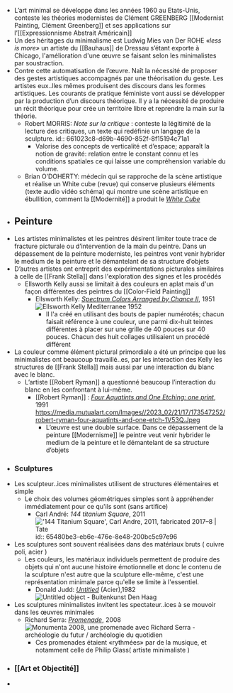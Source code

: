 - L’art minimal se développe dans les années 1960 au Etats-Unis, conteste les théories modernistes de Clément GREENBERG [[Modernist Painting, Clément Greenberg]] et ses applications sur l’[[Expressionnisme Abstrait Américain]]
- Un des héritages du minimalisme est Ludwig Mies van Der ROHE *«less is more»* un artiste du [[Bauhaus]] de Dressau s’étant exporte à Chicago, l'amélioration d'une œuvre se faisant selon les minimalistes par soustraction.
- Contre cette automatisation de l’œuvre. Naît la nécessité de proposer des gestes artistiques accompagnés par une théorisation du geste. Les artistes eux..lles mêmes produisent des discours dans les formes artistiques. Les courants de pratique féministe vont aussi se développer par la production d’un discours théorique. Il y a la nécessité de produire un récit théorique pour crée un territoire libre et reprendre la main sur la théorie.
	- Robert MORRIS: *Note sur la critique* : conteste la légitimité de la lecture des critiques, un texte qui redéfinie un langage de la sculpture.
	  id:: 661023c8-d69b-4690-852f-8f15194c71a1
		- Valorise des concepts de verticalité et d’espace; apparaît la notion de gravité: relation entre le constant connu et les conditions spatiales ce qui laisse une compréhension variable du volume.
	- Brian O’DOHERTY: médecin qui se rapproche de la scène artistique et réalise un White cube (revue) qui conserve plusieurs éléments (texte audio vidéo schéma) qui montre une scène artistique en ébullition, comment la [[Modernité]] a produit le [*White Cube*](https://www.lespressesdureel.com/ouvrage.php?id=1423&menu=0)
- ## Peinture
- Les artistes minimalistes et les peintres désirent limiter toute trace de fracture picturale ou d’intervention de la main du peintre. Dans un  dépassement de la peinture moderniste, les peintres vont venir hybrider le medium de la peinture et le démantelant de sa structure d’objets
- D’autres artistes ont entreprit des expérimentations picturales similaires à celle de [[Frank Stella]] dans l'exploration des signes et les procédés
	- Ellsworth Kelly aussi se limitait à des couleurs en aplat mais d'un façon différentes des peintres du [[Color-Field Painting]]
		- Ellsworth Kelly: [*Spectrum Colors Arranged by Chance II*](https://www.tate.org.uk/tate-etc/issue-16-summer-2009/sixty-years-full-intensity), 1951 ![Ellsworth Kelly Mediterranee 1952](https://media.tate.org.uk/aztate-prd-ew-dg-wgtail-st1-ctr-data/images/ellsworth-kelly-mediterrane_0.width-340.jpg)
			- Il l'a créé en utilisant des bouts de papier numérotés; chacun faisait référence à une couleur, une parmi dix-huit teintes différentes à placer sur une grille de 40 pouces sur 40 pouces. Chacun des huit collages utilisaient un procédé différent
- La couleur comme élément pictural primordiale a été un principe que les minimalistes ont beaucoup travaillé..es, par les interaction des Kelly les structures de [[Frank Stella]] mais aussi par une interaction du blanc avec le blanc.
	- L’artiste [[Robert Ryman]] a questionné beaucoup l’interaction du blanc en les confrontant à lui-même.
		- [[Robert Ryman]] : [*Four Aquatints and One Etching: one print*](https://www.artnet.fr/artistes/robert-ryman/four-aquatints-and-one-etching-one-print-xPw1yzwygPtfgZ0K0UvDOQ2), 1991 https://media.mutualart.com/Images//2023_02/21/17/173547252/robert-ryman-four-aquatints-and-one-etch-1V53Q.Jpeg
			- L’œuvre est une double surface. Dans ce dépassement de la peinture [[Modernisme]] le peintre veut venir hybrider le medium de la peinture et le démantelant de sa structure d’objets
- ### Sculptures
- Les sculpteur..ices minimalistes utilisent de structures élémentaires et simple
	- Le choix des volumes géométriques simples sont à appréhender immédiatement pour ce qu'ils sont (sans artifice)
		- Carl André: *144 titanium Square*, 2011 !['144 Titanium Square', Carl Andre, 2011, fabricated 2017–8 | Tate](https://encrypted-tbn0.gstatic.com/images?q=tbn:ANd9GcTJWvka5k-tGmOmpdX8m6X0LmTVbk4QOfeGKQ&s)
		  id:: 65480be3-eb6e-476e-8e48-200bc5c97e96
- Les sculptures sont souvent réalisées dans des matériaux bruts ( cuivre poli, acier )
	- Les couleurs, les matériaux individuels permettent de produire des objets qui n'ont aucune histoire émotionnelle et donc le contenu de la sculpture n'est autre que la sculpture elle-même, c'est une représentation minimale parce qu'elle se limite à l'essentiel.
		- Donald Judd: [*Untitled*](https://bkdh.nl/en/kunstwerken/untitled-object/) (Acier),1982 ![Untitled object - Buitenkunst Den Haag](https://bkdh.nl/app/uploads/2021/06/DH500_06.jpg)
- Les sculptures minimalistes invitent les spectateur..ices à se mouvoir dans les œuvres minimales
	- Richard Serra: [*Promenade*](https://www.paris-art.com/monumenta-2008-promenade/), 2008 ![Monumenta 2008, une promenade avec Richard Serra - archéologie du futur /  archéologie du quotidien](https://idata.over-blog.com/0/41/70/57/Exposition/Promenade--installation-de--Richard-Serra---Monumenta-2.jpg)
		- Ces promenades étaient «rythmées» par de la musique, et notamment celle de Philip Glass( artiste minimaliste )
- ### [[Art et Objectité]]
-